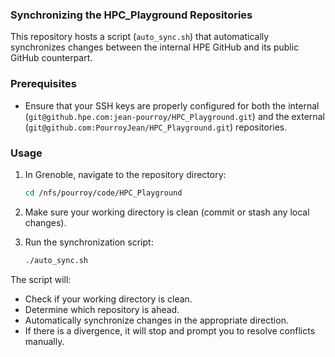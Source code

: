 ### Synchronizing the HPC_Playground Repositories

This repository hosts a script (`auto_sync.sh`) that automatically synchronizes changes between the internal HPE GitHub and its public GitHub counterpart.

### Prerequisites
- Ensure that your SSH keys are properly configured for both the internal (`git@github.hpe.com:jean-pourroy/HPC_Playground.git`) and the external (`git@github.com:PourroyJean/HPC_Playground.git`) repositories.

### Usage
1. In Grenoble, navigate to the repository directory:
    ```bash
    cd /nfs/pourroy/code/HPC_Playground
    ```
2. Make sure your working directory is clean (commit or stash any local changes).

3. Run the synchronization script:
    ```bash
    ./auto_sync.sh
    ```
The script will:
- Check if your working directory is clean.
- Determine which repository is ahead.
- Automatically synchronize changes in the appropriate direction.
- If there is a divergence, it will stop and prompt you to resolve conflicts manually.
